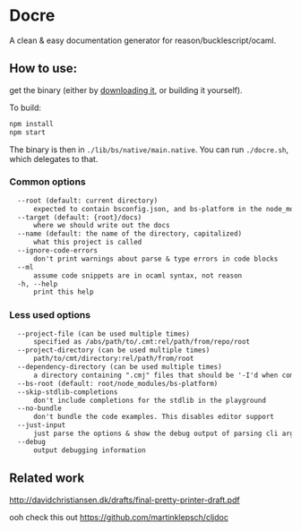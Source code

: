 
# Docre

A clean & easy documentation generator for reason/bucklescript/ocaml.

## How to use:

get the binary (either by [downloading it](https://github.com/jaredly/docre/releases/), or building it yourself).

To build:

```bash
npm install
npm start
```

The binary is then in `./lib/bs/native/main.native`. You can run `./docre.sh`, which delegates to that.

### Common options

```txt
  --root (default: current directory)
      expected to contain bsconfig.json, and bs-platform in the node_modules
  --target (default: {root}/docs)
      where we should write out the docs
  --name (default: the name of the directory, capitalized)
      what this project is called
  --ignore-code-errors
      don't print warnings about parse & type errors in code blocks
  --ml
      assume code snippets are in ocaml syntax, not reason
  -h, --help
      print this help
```

### Less used options

```txt
  --project-file (can be used multiple times)
      specified as /abs/path/to/.cmt:rel/path/from/repo/root
  --project-directory (can be used multiple times)
      path/to/cmt/directory:rel/path/from/root
  --dependency-directory (can be used multiple times)
      a directory containing ".cmj" files that should be '-I'd when compiling snippets
  --bs-root (default: root/node_modules/bs-platform)
  --skip-stdlib-completions
      don't include completions for the stdlib in the playground
  --no-bundle
      don't bundle the code examples. This disables editor support
  --just-input
      just parse the options & show the debug output of parsing cli args
  --debug
      output debugging information
```


## Related work

http://davidchristiansen.dk/drafts/final-pretty-printer-draft.pdf

ooh check this out
https://github.com/martinklepsch/cljdoc


